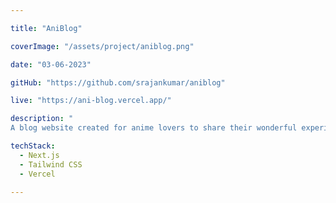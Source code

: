 ```yaml
---

title: "AniBlog"

coverImage: "/assets/project/aniblog.png"

date: "03-06-2023"

gitHub: "https://github.com/srajankumar/aniblog"

live: "https://ani-blog.vercel.app/"

description: "
A blog website created for anime lovers to share their wonderful experience on the anime / manga world. (Created during learning Next.js)"

techStack:
  - Next.js
  - Tailwind CSS
  - Vercel

---
```

